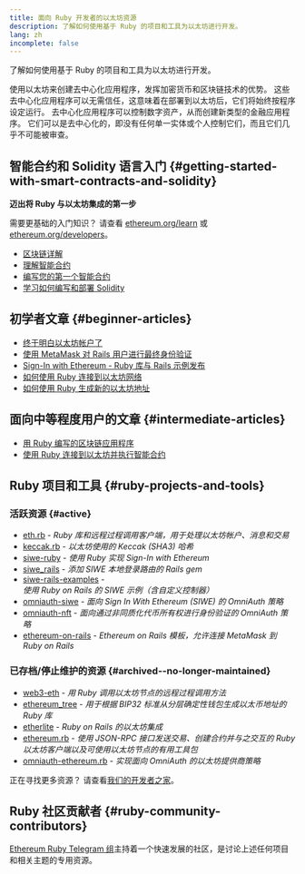 ```yaml
---
title: 面向 Ruby 开发者的以太坊资源
description: 了解如何使用基于 Ruby 的项目和工具为以太坊进行开发。
lang: zh
incomplete: false
---
```


<FeaturedText>了解如何使用基于 Ruby 的项目和工具为以太坊进行开发。</FeaturedText>

使用以太坊来创建去中心化应用程序，发挥加密货币和区块链技术的优势。 这些去中心化应用程序可以无需信任，这意味着在部署到以太坊后，它们将始终按程序设定运行。 去中心化应用程序可以控制数字资产，从而创建新类型的金融应用程序。 它们可以是去中心化的，即没有任何单一实体或个人控制它们，而且它们几乎不可能被审查。

## 智能合约和 Solidity 语言入门 \{#getting-started-with-smart-contracts-and-solidity}

**迈出将 Ruby 与以太坊集成的第一步**

需要更基础的入门知识？ 请查看 [ethereum.org/learn](/learn/) 或 [ethereum.org/developers](/developers/)。

- [区块链详解](https://kauri.io/article/d55684513211466da7f8cc03987607d5/blockchain-explained)
- [理解智能合约](https://kauri.io/article/e4f66c6079e74a4a9b532148d3158188/ethereum-101-part-5-the-smart-contract)
- [编写您的第一个智能合约](https://kauri.io/article/124b7db1d0cf4f47b414f8b13c9d66e2/remix-ide-your-first-smart-contract)
- [学习如何编写和部署 Solidity](https://kauri.io/article/973c5f54c4434bb1b0160cff8c695369/understanding-smart-contract-compilation-and-deployment)

## 初学者文章 \{#beginner-articles}

- [终于明白以太坊帐户了](https://dev.to/q9/finally-understanding-ethereum-accounts-1kpe)
- [使用 MetaMask 对 Rails 用户进行最终身份验证](https://dev.to/q9/finally-authenticating-rails-users-with-metamask-3fj)
- [Sign-In with Ethereum - Ruby 库与 Rails 示例发布](https://blog.spruceid.com/sign-in-with-ethereum-ruby-library-release-and-rails-examples/)
- [如何使用 Ruby 连接到以太坊网络](https://www.quicknode.com/guides/web3-sdks/how-to-connect-to-the-ethereum-network-using-ruby)
- [如何使用 Ruby 生成新的以太坊地址](https://www.quicknode.com/guides/web3-sdks/how-to-generate-a-new-ethereum-address-in-ruby)

## 面向中等程度用户的文章 \{#intermediate-articles}

- [用 Ruby 编写的区块链应用程序](https://www.nopio.com/blog/blockchain-app-ruby/)
- [使用 Ruby 连接到以太坊并执行智能合约](https://titanwolf.org/Network/Articles/Article?AID=87285822-9b25-49d5-ba2a-7ad95fff7ef9)

## Ruby 项目和工具 \{#ruby-projects-and-tools}

### 活跃资源 \{#active}

- [eth.rb](https://github.com/q9f/eth.rb) - _Ruby 库和远程过程调用客户端，用于处理以太坊帐户、消息和交易_
- [keccak.rb](https://github.com/q9f/keccak.rb) - _以太坊使用的 Keccak (SHA3) 哈希_
- [siwe-ruby](https://github.com/spruceid/siwe-ruby) - _使用 Ruby 实现 Sign-In with Ethereum_
- [siwe_rails](https://github.com/spruceid/siwe_rails) - _添加 SIWE 本地登录路由的 Rails gem_
- [siwe-rails-examples](https://github.com/spruceid/siwe-rails-examples) - _使用 Ruby on Rails 的 SIWE 示例（含自定义控制器）_
- [omniauth-siwe](https://github.com/spruceid/omniauth-siwe) - _面向 Sign In With Ethereum (SIWE) 的 OmniAuth 策略_
- [omniauth-nft](https://github.com/valthon/omniauth-nft) - _面向通过非同质化代币所有权进行身份验证的 OmniAuth 策略_
- [ethereum-on-rails](https://github.com/q9f/ethereum-on-rails) - _Ethereum on Rails 模板，允许连接 MetaMask 到 Ruby on Rails_

### 已存档/停止维护的资源 \{#archived--no-longer-maintained}

- [web3-eth](https://github.com/spikewilliams/vtada-ethereum) - _用 Ruby 调用以太坊节点的远程过程调用方法_
- [ethereum_tree](https://github.com/longhoangwkm/ethereum_tree) - _用于根据 BIP32 标准从分层确定性钱包生成以太币地址的 Ruby 库_
- [etherlite](https://github.com/budacom/etherlite) - _Ruby on Rails 的以太坊集成_
- [ethereum.rb](https://github.com/EthWorks/ethereum.rb) - _使用 JSON-RPC 接口发送交易、创建合约并与之交互的 Ruby 以太坊客户端以及可使用以太坊节点的有用工具包_
- [omniauth-ethereum.rb](https://github.com/q9f/omniauth-ethereum.rb) - _实现面向 OmniAuth 的以太坊提供商策略_

正在寻找更多资源？ 请查看[我们的开发者之家](/developers/)。

## Ruby 社区贡献者 \{#ruby-community-contributors}

[Ethereum Ruby Telegram 组](https://t.me/ruby_eth)主持着一个快速发展的社区，是讨论上述任何项目和相关主题的专用资源。
